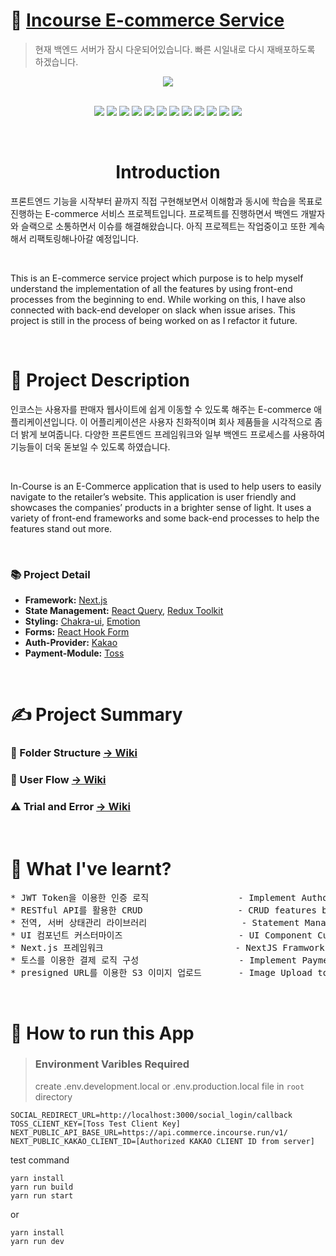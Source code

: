 # 🧴 [Incourse E-commerce Service](https://incourse.vercel.app/) 
> 현재 백엔드 서버가 잠시 다운되어있습니다. 빠른 시일내로 다시 재배포하도록 하겠습니다.

<div align="center" width="300px">
    
<img src="./public/images/ReadMeLogo.png" />

</div>

<br>

<div align="center">

<p>
    <a target="_blank" rel="noopener noreferrer nofollow">    
        <img src="https://img.shields.io/badge/Typescript-^4.2.4-3178C6?style=for-the-badge&logo=TypeScript&logoColor=3178C6"/>
    </a>
    <a target="_blank" rel="noopener noreferrer nofollow">
        <img src="https://img.shields.io/badge/Axios-^0.27.2-5A29E4?style=for-the-badge&logo=Axios&logoColor=5A29E4"/>
    </a>
    <a target="_blank" rel="noopener noreferrer nofollow">
        <img src="https://img.shields.io/badge/React-^18.1.0-61DAFB?style=for-the-badge&logo=React&logoColor=61DAFB"/>
    </a>
    <a target="_blank" rel="noopener noreferrer nofollow">
        <img src="https://img.shields.io/badge/React Query-^3.39.2-FF4154?style=for-the-badge&logo=React Query&logoColor=FF4154"/>
    </a>
    <a target="_blank" rel="noopener noreferrer nofollow">
        <img src="https://img.shields.io/badge/Redux-^7.2.0-764ABC?style=for-the-badge&logo=Redux&logoColor=white"/>
    </a>
    <a target="_blank" rel="noopener noreferrer nofollow">
        <img src="https://img.shields.io/badge/Chakra UI-^7.2.0-319795?style=for-the-badge&logo=Chakra UI&logoColor=319795"/>
    </a>
    <a target="_blank" rel="noopener noreferrer nofollow">
        <img src="https://img.shields.io/badge/Node.js-^16.15.1-339933?style=for-the-badge&logo=Node.js&logoColor=339933"/>
    </a>
    <a target="_blank" rel="noopener noreferrer nofollow">
        <img src="https://img.shields.io/badge/Next.js-^3.39.2-black?style=for-the-badge&logo=Next.js&logoColor=black"/>
    </a>
    <a target="_blank" rel="noopener noreferrer nofollow">
        <img src="https://img.shields.io/badge/SlickPic-^0.29.0-5f9ea1?style=for-the-badge&logo=SlickPic&logoColor=5f9ea1"/>
    </a>
    <a target="_blank" rel="noopener noreferrer nofollow">
        <img src="https://img.shields.io/badge/ESLint-^7.24.0-4B32C3?style=for-the-badge&logo=ESLint&logoColor=4B32C3"/>
    </a>
    <a target="_blank" rel="noopener noreferrer nofollow">
        <img src="https://img.shields.io/badge/Prettier-^2.2.1-F7B93E?style=for-the-badge&logo=Prettier&logoColor=F7B93E"/>
    </a>
    <a target="_blank" rel="noopener noreferrer nofollow">
        <img src="https://img.shields.io/badge/Yarn-^1.22.19-2C8EBB?style=for-the-badge&logo=Yarn&logoColor=2C8EBB"/>
    </a>
</p>

</div>

<br>
<div align="center">
    
# Introduction

</div>

프론트엔드 기능을 시작부터 끝까지 직접 구현해보면서 이해함과 동시에 학습을 목표로 진행하는 E-commerce 서비스 프로젝트입니다. 프로젝트를 진행하면서 백엔드 개발자와 슬랙으로 소통하면서 이슈를 해결해왔습니다. 아직 프로젝트는 작업중이고 또한 계속해서 리팩토링해나아갈 예정입니다.

<br>

This is an E-commerce service project which purpose is to help myself understand the implementation of all the features by using front-end processes from the beginning to end. While working on this, I have also connected with back-end developer on slack when issue arises. This project is still in the process of being worked on as I refactor it future.    

<br>

# 📄 Project Description


인코스는 사용자를 판매자 웹사이트에 쉽게 이동할 수 있도록 해주는 E-commerce 애플리케이션입니다. 이 어플리케이션은 사용자 친화적이며 회사 제품들을 시각적으로 좀 더 밝게 보여줍니다. 다양한 프론트엔드 프레임워크와 일부 백엔드 프로세스를 사용하여 기능들이 더욱 돋보일 수 있도록 하였습니다.

<br>

In-Course is an E-Commerce application that is used to help users to easily navigate to the retailer’s website. This application is user friendly and showcases the companies’ products in a brighter sense of light. It uses a variety of front-end frameworks and some back-end processes to help the features stand out more. 

<br>

### 📚 Project Detail 

- **Framework:** [Next.js](https://nextjs.org/)
- **State Management:** [React Query](https://react-query.tanstack.com/), [Redux Toolkit](https://redux-toolkit.js.org/)
- **Styling:** [Chakra-ui](https://chakra-ui.com/), [Emotion](https://emotion.sh/docs/introduction)
- **Forms:** [React Hook Form](https://react-hook-form.com/)
- **Auth-Provider:** [Kakao](https://developers.kakao.com/docs/latest/ko/kakaologin/common)
- **Payment-Module:** [Toss](https://www.tosspayments.com/)
    


<br>[](vscode-file://vscode-app/Users/jeongminlee/Desktop/Visual%20Studio%20Code.app/Contents/Resources/app/out/vs/code/electron-sandbox/workbench/workbench.html)

# ✍️ Project Summary

### 📁 Folder Structure         [-> Wiki](https://github.com/froggy1014/Incourse_E-commerce/wiki/%F0%9F%93%81-Folder-Structure)

### 🔁 User Flow                [-> Wiki](https://github.com/froggy1014/Incourse_E-commerce/wiki/%F0%9F%94%81-User-Flow)

### ⚠️ Trial and Error          [-> Wiki](https://github.com/froggy1014/Incourse_E-commerce/wiki/%E2%9A%A0%EF%B8%8F-Trial-and-Error)



<br>

# 🤔 What I've learnt? 

<pre>
* JWT Token을 이용한 인증 로직                 - Implement Authorization logic by JWT Token
* RESTful API를 활용한 CRUD                  - CRUD features by RESTful API
* 전역, 서버 상태관리 라이브러리                  - Statement Management 
* UI 컴포넌트 커스터마이즈                      - UI Component Customization
* Next.js 프레임워크                         - NextJS Framwork features
* 토스를 이용한 결제 로직 구성                   - Implement Payment Logic with Toss Module
* presigned URL를 이용한 S3 이미지 업로드       - Image Upload to S3 with presigned URL
</pre>

<br>


# 🏁 How to run this App 

> ### **Environment Varibles Required** <br>
> create .env.development.local or .env.production.local file in `root` directory

```
SOCIAL_REDIRECT_URL=http://localhost:3000/social_login/callback
TOSS_CLIENT_KEY=[Toss Test Client Key]
NEXT_PUBLIC_API_BASE_URL=https://api.commerce.incourse.run/v1/
NEXT_PUBLIC_KAKAO_CLIENT_ID=[Authorized KAKAO CLIENT ID from server]
```

test command 

```
yarn install
yarn run build
yarn run start
```

or 

```
yarn install
yarn run dev
```




